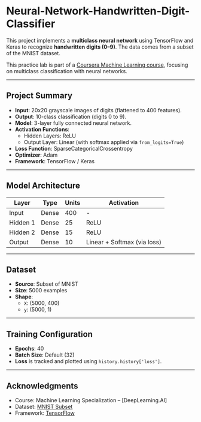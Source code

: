 # Neural-Network-Handwritten-Digit-Classifier

This project implements a **multiclass neural network** using TensorFlow and Keras to recognize **handwritten digits (0–9)**. The data comes from a subset of the MNIST dataset.

This practice lab is part of a [Coursera Machine Learning course](https://www.coursera.org/), focusing on multiclass classification with neural networks.

---

## Project Summary

- **Input**: 20x20 grayscale images of digits (flattened to 400 features).
- **Output**: 10-class classification (digits 0 to 9).
- **Model**: 3-layer fully connected neural network.
- **Activation Functions**:
  - Hidden Layers: ReLU
  - Output Layer: Linear (with softmax applied via `from_logits=True`)
- **Loss Function**: SparseCategoricalCrossentropy
- **Optimizer**: Adam
- **Framework**: TensorFlow / Keras

---

## Model Architecture

| Layer      | Type       | Units | Activation |
|------------|------------|-------|------------|
| Input      | Dense      | 400   | -          |
| Hidden 1   | Dense      | 25    | ReLU       |
| Hidden 2   | Dense      | 15    | ReLU       |
| Output     | Dense      | 10    | Linear + Softmax (via loss) |

---

## Dataset
- **Source**: Subset of MNIST  
- **Size**: 5000 examples  
- **Shape**:
  - `X`: (5000, 400)
  - `y`: (5000, 1)
---

## Training Configuration

- **Epochs**: 40
- **Batch Size**: Default (32)
- **Loss** is tracked and plotted using `history.history['loss']`.

---


## Acknowledgments

* Course: Machine Learning Specialization – [DeepLearning.AI]
* Dataset: [MNIST Subset](http://yann.lecun.com/exdb/mnist/)
* Framework: [TensorFlow](https://www.tensorflow.org/)
